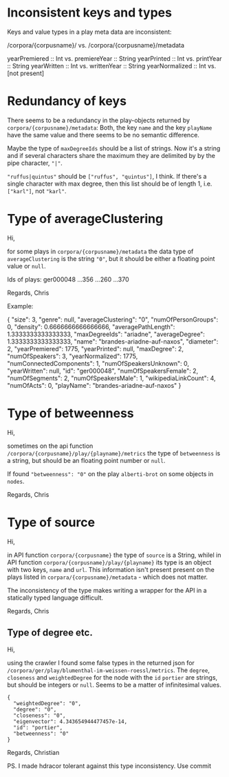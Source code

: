 # Inconsistent keys and types #

Keys and value types in a play meta data are inconsistent:

/corpora/{corpusname}/   vs. /corpora/{corpusname}/metadata

yearPremiered :: Int  vs. premiereYear :: String
yearPrinted :: Int    vs. printYear :: String
yearWritten :: Int    vs. writtenYear :: String
yearNormalized :: Int vs. [not present]


# Redundancy of keys #

There seems to be a redundancy in the play-objects returned by
`corpora/{corpusname}/metadata`: Both, the key `name` and the key
`playName` have the same value and there seems to be no semantic
difference.

Maybe the type of `maxDegreeIds` should be a list of strings. Now it's
a string and if several characters share the maximum they are
delimited by by the pipe character, `"|"`.

`"ruffus|quintus"` should be `["ruffus", "quintus"]`, I think.
If there's a single character with max degree, then this list should
be of length 1, i.e. `["karl"]`, not `"karl"`. 


# Type of averageClustering #

Hi,

for some plays in `corpora/{corpusname}/metadata` the data type of
`averageClustering` is the string `"0"`, but it should be either a
floating point value or `null`.

Ids of plays: ger000048 ...356 ...260 ...370

Regards,
Chris


Example:

  {
    "size": 3,
    "genre": null,
    "averageClustering": "0",
    "numOfPersonGroups": 0,
    "density": 0.6666666666666666,
    "averagePathLength": 1.3333333333333333,
    "maxDegreeIds": "ariadne",
    "averageDegree": 1.3333333333333333,
    "name": "brandes-ariadne-auf-naxos",
    "diameter": 2,
    "yearPremiered": 1775,
    "yearPrinted": null,
    "maxDegree": 2,
    "numOfSpeakers": 3,
    "yearNormalized": 1775,
    "numConnectedComponents": 1,
    "numOfSpeakersUnknown": 0,
    "yearWritten": null,
    "id": "ger000048",
    "numOfSpeakersFemale": 2,
    "numOfSegments": 2,
    "numOfSpeakersMale": 1,
    "wikipediaLinkCount": 4,
    "numOfActs": 0,
    "playName": "brandes-ariadne-auf-naxos"
}


# Type of betweenness #

Hi,

sometimes on the api function
`/corpora/{corpusname}/play/{playname}/metrics` the type of
`betweenness` is a string, but should be an floating point number or
`null`.

If found `"betweenness": "0"` on the play `alberti-brot` on some
objects in `nodes`.

Regards,
Chris


# Type of source #

Hi,

in API function `corpora/{corpusname}` the type of `source` is a
String, whilel in API function `corpora/{corpusname}/play/{playname}`
its type is an object with two keys, `name` and `url`. This
information isn't present present on the plays listed in
`corpara/{corpusname}/metadata` - which does not matter.

The inconsistency of the type makes writing a wrapper for the API in a
statically typed language difficult.

Regards,
Chris


## Type of degree etc. ##

Hi,

using the crawler I found some false types in the returned json for
`/corpora/ger/play/blumenthal-im-weissen-roessl/metrics`. The
`degree`, `closeness` and `weightedDegree` for the node with the `id`
`portier` are strings, but should be integers or `null`. Seems to be a
matter of infinitesimal values.

    {
      "weightedDegree": "0",
      "degree": "0",
      "closeness": "0",
      "eigenvector": 4.343654944477457e-14,
      "id": "portier",
      "betweenness": "0"
    }

Regards,
Christian

PS. I made hdracor tolerant against this type inconsistency. Use
commit 
